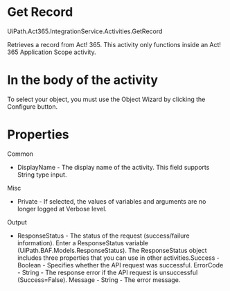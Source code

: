 ﻿# Get Record

UiPath.Act365.IntegrationService.Activities.GetRecord

Retrieves a record from Act! 365. This activity only functions inside an Act! 365 Application Scope activity.

# In the body of the activity

To select your object, you must use the Object Wizard by clicking the Configure button.

# Properties

Common

* DisplayName - The display name of the activity. This field supports String type input.

Misc

* Private - If selected, the values of variables and arguments are no longer logged at Verbose level.

Output

* ResponseStatus - The status of the request (success/failure information). Enter a ResponseStatus variable (UiPath.BAF.Models.ResponseStatus). The ResponseStatus object includes three properties that you can use in other activities.Success - Boolean - Specifies whether the API request was successful. ErrorCode - String - The response error if the API request is unsuccessful (Success=False). Message - String - The error message.
